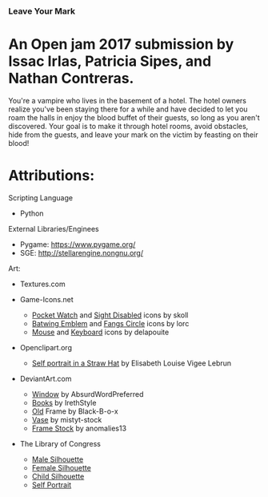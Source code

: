 ### Leave Your Mark
An Open jam 2017 submission by Issac Irlas, Patricia Sipes, and Nathan Contreras.
=====

You're a vampire who lives in the basement of a hotel.  The hotel owners realize you've been staying there for a while and have decided to let you roam the halls in enjoy the blood buffet of their guests, so long as you aren't discovered.  Your goal is to make it through hotel rooms, avoid obstacles, hide from the guests, and leave your mark on the victim by feasting on their blood!

Attributions:
=====
Scripting Language
  * Python
  
External Libraries/Enginees
  * Pygame:  https://www.pygame.org/
  * SGE:     http://stellarengine.nongnu.org/
  
Art:
  * Textures.com
  * Game-Icons.net  
    * [Pocket Watch](http://game-icons.net/skoll/originals/pocket-watch.html) and [Sight Disabled](http://game-icons.net/skoll/originals/sight-disabled.html) icons by skoll
    * [Batwing Emblem](http://game-icons.net/lorc/originals/batwing-emblem.html) and [Fangs Circle](http://game-icons.net/lorc/originals/fangs-circle.html) icons by lorc
    * [Mouse](http://game-icons.net/delapouite/originals/mouse.html) and [Keyboard](http://game-icons.net/delapouite/originals/keyboard.html) icons by delapouite
  
  * Openclipart.org
    * [Self portrait in a Straw Hat](https://openclipart.org/detail/219600/self-portrait-in-a-straw-hat-by-elisabeth-louise-vigee-lebrun) by Elisabeth Louise Vigee Lebrun
  
  * DeviantArt.com
    * [Window](https://absurdwordpreferred.deviantart.com/art/Window-transparent-PNG-163124311) by AbsurdWordPreferred
    * [Books](https://irethstyle.deviantart.com/art/Books-png-677345370) by IrethStyle
    * [Old](https://black-b-o-x.deviantart.com/art/Old-Frame-344683561) Frame by Black-B-o-x
    * [Vase](https://mistyt-stock.deviantart.com/art/vase-436021276) by mistyt-stock
    * [Frame Stock](https://anomalies13.deviantart.com/art/Frame-Stock-284528582) by anomalies13
  
  * The Library of Congress
    * [Male Silhouette](http://www.loc.gov/pictures/item/2015650339/)
    * [Female Silhouette](http://www.loc.gov/pictures/item/2004662032/)
    * [Child Silhouette](http://www.loc.gov/pictures/item/2015650344/)
    * [Self Portrait](https://openclipart.org/detail/219600/self-portrait-in-a-straw-hat-by-elisabeth-louise-vigee-lebrun)
 
